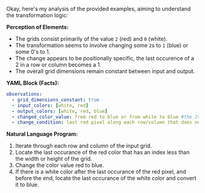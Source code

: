 Okay, here's my analysis of the provided examples, aiming to understand the transformation logic:

**Perception of Elements:**

*   The grids consist primarily of the value `2` (red) and `0` (white).
*   The transformation seems to involve changing some `2`s to `1` (blue) or some 0's to 1.
*   The change appears to be positionally specific, the last occurence of a 2 in a row or column becomes a 1.
*   The overall grid dimensions remain constant between input and output.

**YAML Block (Facts):**


```yaml
observations:
  - grid_dimensions_constant: true
  - input_colors: [white, red]
  - output_colors: [white, red, blue]
  - changed_color_value: from red to blue or from white to blue #the 2s become 1s and the 0s become 1s
  - change_condition: last red pixel along each row/column that does not touch the edge of the grid
```


**Natural Language Program:**

1.  Iterate through each row and column of the input grid.
2.  Locate the last occurance of the red color that has an index less than the width or height of the grid.
3. Change the color value red to blue.
4.  If there is a white color after the last occurance of the red pixel, and before the end, locate the last occurance of the white color and convert it to blue.

